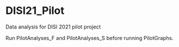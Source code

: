 # DISI21_Pilot
Data analysis for DISI 2021 pilot project

Run PilotAnalyses_F and PilotAnalyses_S before running PilotGraphs.
